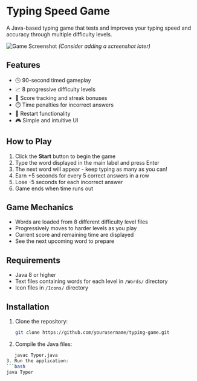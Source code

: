 # Typing Speed Game

A Java-based typing game that tests and improves your typing speed and accuracy through multiple difficulty levels.

![Game Screenshot](screenshots/screenshot(155).png) *(Consider adding a screenshot later)*

## Features

- 🕒 90-second timed gameplay
- 📈 8 progressive difficulty levels
- 🎯 Score tracking and streak bonuses
- ⏱️ Time penalties for incorrect answers
- 🔄 Restart functionality
- 🎮 Simple and intuitive UI

## How to Play

1. Click the **Start** button to begin the game
2. Type the word displayed in the main label and press Enter
3. The next word will appear - keep typing as many as you can!
4. Earn +5 seconds for every 5 correct answers in a row
5. Lose -5 seconds for each incorrect answer
6. Game ends when time runs out

## Game Mechanics

- Words are loaded from 8 different difficulty level files
- Progressively moves to harder levels as you play
- Current score and remaining time are displayed
- See the next upcoming word to prepare

## Requirements

- Java 8 or higher
- Text files containing words for each level in `/Words/` directory
- Icon files in `/Icons/` directory

## Installation

1. Clone the repository:
   ```bash
   git clone https://github.com/yourusername/typing-game.git
   
2. Compile the Java files:

  ```bash
     javac Typer.java
3. Run the application:
```bash
java Typer
